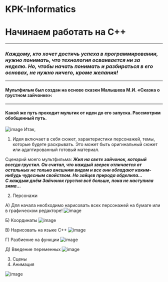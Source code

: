 # KPK-Informatics
# Начинаем работать на C++
---
### ***Каждому, кто хочет достичь успеха в программировании, нужно понимать, что технология осваивается ни за неделю. Но, чтобы начать понимать и разбираться в его основах, не нужно ничего, кроме желания!***
---
#### Мультфильм был создан на основе сказки Малышева М.И. **«Сказка о грустном зайчонке»**:
---
#### Какой же путь проходит мультик от идеи до его запуска. Рассмотрим обобщенный путь.

![image](https://user-images.githubusercontent.com/82133984/116553675-cfc1f600-a913-11eb-9d2b-3f0a09a82929.png)
Итак,
1. Идея включает в себя сюжет, характеристики персонажей, темы, которые будете раскрывать. Это может быть оригинальный сюжет или адаптированный готовый материал.

Сценарий моего мультфильма: ***Жил на свете зайчонок, который всегда грустил. Он считал, что каждый зверек отличается от остальных не только внешним видом и все они обладают каким-нибудь чудесным свойством. Но зайцев природа обделила…  
С каждым днём Зайчонок грустил всё больше, пока не наступила зима…***

2. Персонажи

А) Для начала необходимо нарисовать всех персонажей на бумаге или в графическом редакторе!
![image](https://user-images.githubusercontent.com/82133984/116693114-e1200680-a9d6-11eb-8356-e289b779db62.png)

Б) Координаты
![image](https://user-images.githubusercontent.com/82133984/116693714-bf734f00-a9d7-11eb-98e7-9b0b1c95a44c.png)

В) Нарисовать на языке С++
![image](https://user-images.githubusercontent.com/82133984/116693790-d3b74c00-a9d7-11eb-94a6-10e013dca4a6.png)

Г) Разбиение на функции
![image](https://user-images.githubusercontent.com/82133984/116693955-0d885280-a9d8-11eb-808d-0bc57699526e.png)

Д) Введение переменных
![image](https://user-images.githubusercontent.com/82133984/116694185-648e2780-a9d8-11eb-89ac-b43e9c8afc0f.png)

3. Сцены
4. Анимация

![image](https://user-images.githubusercontent.com/82133984/114868355-3bce3580-9e0f-11eb-9e6e-8628cee70e7e.png)

